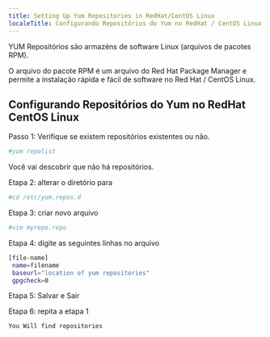 ```yaml
---
title: Setting Up Yum Repositories in RedHat/CentOS Linux
localeTitle: Configurando Repositórios do Yum no RedHat / CentOS Linux
---
```

YUM Repositórios são armazéns de software Linux (arquivos de pacotes RPM).

O arquivo do pacote RPM é um arquivo do Red Hat Package Manager e permite a instalação rápida e fácil de software no Red Hat / CentOS Linux.

## Configurando Repositórios do Yum no RedHat CentOS Linux

Passo 1: Verifique se existem repositórios existentes ou não.

```sh
#yum repolist 
```

Você vai descobrir que não há repositórios.

Etapa 2: alterar o diretório para

```sh
#cd /etc/yum.repos.d 
```

Etapa 3: criar novo arquivo

```sh
#vim myrepo.repo 
```

Etapa 4: digite as seguintes linhas no arquivo

```sh
[file-name] 
 name=filename 
 baseurl="location of yum repositories" 
 gpgcheck=0 
```

Etapa 5: Salvar e Sair

Etapa 6: repita a etapa 1

```sh
You Will find repositories 

```